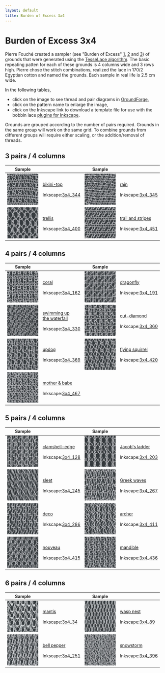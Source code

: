 ```yaml
---
layout: default
title: Burden of Excess 3x4
---
```


[GroundForge]: /GroundForge/stitches.html

Burden of Excess 3x4
====================

Pierre Fouch&#233; created a sampler (see "Burden of Excess" [1](http://www.pierrefouche.net/resources/burdenofexcess%20-%201.jpg), [2](http://www.pierrefouche.net/resources/burdenofexcess%20-%202.jpg) and [3](http://www.pierrefouche.net/resources/burdenofexcess%20-%203.jpg)) of grounds that were generated using the [TesseLace algorithm](https://web.archive.org/web/20220808044947/https://tesselace.com/research/bridges2012/). The basic repeating patten for each of these grounds is 4 columns wide and 3 rows high.  Pierre chose the stitch combinations, realized the lace in 170/2 Egyptian cotton and named the grounds.  Each sample in real life is 2.5 cm wide.  

In the following tables, 
* click on the image to see thread and pair diagrams in [GroundForge],
* click on the pattern name to enlarge the image,
* click on the Inkscape link to download a template file for use with the bobbin lace [plugins for Inkscape](https://web.archive.org/web/20220517075010/https://tesselace.com/tools/inkscape-extension).

Grounds are grouped according to the number of pairs required.  Grounds in the same group will work on the same grid.  To combine grounds from different groups will require either scaling, or the addition/removal of threads.
 
3 pairs / 4 columns
-------------------

| Sample |  | Sample |  |
:---:|:---|:---:|:---|
[![](fouche_3x4/thumbnail/3x4_344_PFI-bikini-top.jpg)][3x4_344]  |  [bikini-top](fouche_3x4/large/3x4_344_PFI-bikini-top.jpg)<br><br>Inkscape:<a href="fouche_3x4/thumbnail/3x4_344.txt" download="3x4_344.txt">3x4_344</a> | [![](fouche_3x4/thumbnail/3x4_345_PFI-rain.jpg)][3x4_345]  |  [rain](fouche_3x4/large/3x4_345_PFI-rain.jpg)<br><br>Inkscape:<a href="fouche_3x4/thumbnail/3x4_345.txt" download="3x4_345.txt">3x4_345</a> 
[![](fouche_3x4/thumbnail/3x4_400_PFI-trellis.jpg)][3x4_400]  |  [trellis](fouche_3x4/large/3x4_400_PFI-trellis.jpg)<br><br>Inkscape:<a href="fouche_3x4/thumbnail/3x4_400.txt" download="3x4_400.txt">3x4_400</a> | [![](fouche_3x4/thumbnail/3x4_451_PFI-trail_and_stripes.jpg)][3x4_451]  |  [trail and stripes](fouche_3x4/large/3x4_451_PFI-trail_and_stripes.jpg)<br><br>Inkscape:<a href="fouche_3x4/thumbnail/3x4_451.txt" download="3x4_451.txt">3x4_451</a>

 4 pairs / 4 columns
-------------------

| Sample |  | Sample |  |
:---:|:---|:---:|:---|
[![](fouche_3x4/thumbnail/3x4_162_PFI-coral.jpg)][3x4_162]  |  [coral](fouche_3x4/large/3x4_162_PFI-coral.jpg)<br><br>Inkscape:<a href="fouche_3x4/thumbnail/3x4_162.txt" download="3x4_162.txt">3x4_162</a> | [![](fouche_3x4/thumbnail/3x4_191_PFI-dragonfly.jpg)][3x4_191]  |  [dragonfly](fouche_3x4/large/3x4_191_PFI-dragonfly.jpg)<br><br>Inkscape:<a href="fouche_3x4/thumbnail/3x4_191.txt" download="3x4_191.txt">3x4_191</a>
[![](fouche_3x4/thumbnail/3x4_330_PFI-swimming-up-the-waterfall.jpg)][3x4_330]  |  [swimming up<br>the waterfall](fouche_3x4/large/3x4_330_PFI-swimming-up-the-waterfall.jpg)<br><br>Inkscape:<a href="fouche_3x4/thumbnail/3x4_330.txt" download="3x4_330.txt">3x4_330</a> | [![](fouche_3x4/thumbnail/3x4_360_PFI-cut-diamond.jpg)][3x4_360]  |  [cut-diamond](fouche_3x4/large/3x4_360_PFI-cut-diamond.jpg)<br><br>Inkscape:<a href="fouche_3x4/thumbnail/3x4_360.txt" download="3x4_360.txt">3x4_360</a>
[![](fouche_3x4/thumbnail/3x4_369_PFI-updog.jpg)][3x4_369]  |  [updog](fouche_3x4/large/3x4_369_PFI-updog.jpg)<br><br>Inkscape:<a href="fouche_3x4/thumbnail/3x4_369.txt" download="3x4_369.txt">3x4_369</a> | [![](fouche_3x4/thumbnail/3x4_420_PFI-flying-squirrel.jpg)][3x4_420]  |  [flying squirrel](fouche_3x4/large/3x4_420_PFI-flying-squirrel.jpg)<br><br>Inkscape:<a href="fouche_3x4/thumbnail/3x4_420.txt" download="3x4_420.txt">3x4_420</a>
[![](fouche_3x4/thumbnail/3x4_467_PFI-mother_and_babe.jpg)][3x4_467]  |  [mother &#38; babe](fouche_3x4/large/3x4_467_PFI-mother_and_babe.jpg)<br><br>Inkscape:<a href="fouche_3x4/thumbnail/3x4_467.txt" download="3x4_467.txt">3x4_467</a>

 5 pairs / 4 columns
-------------------

| Sample |  | Sample |  |
:---:|:---|:---:|:---|
[![](fouche_3x4/thumbnail/3x4_128_PFI-clamshell-edge.jpg)][3x4_128]  |  [clamshell-edge](fouche_3x4/large/3x4_128_PFI-clamshell-edge.jpg)<br><br>Inkscape:<a href="fouche_3x4/thumbnail/3x4_128.txt" download="3x4_128.txt">3x4_128</a> | [![](fouche_3x4/thumbnail/3x4_203_PFI-Jacob_s-ladder.jpg)][3x4_203]  |  [Jacob's ladder](fouche_3x4/large/3x4_203_PFI-Jacob_s-ladder.jpg)<br><br>Inkscape:<a href="fouche_3x4/thumbnail/3x4_203.txt" download="3x4_203.txt">3x4_203</a>
[![](fouche_3x4/thumbnail/3x4_245_PFI-sleet.jpg)][3x4_245]  |  [sleet](fouche_3x4/large/3x4_245_PFI-sleet.jpg)<br><br>Inkscape:<a href="fouche_3x4/thumbnail/3x4_245.txt" download="3x4_245.txt">3x4_245</a> | [![](fouche_3x4/thumbnail/3x4_267_PFI-greek-waves.jpg)][3x4_267]  |  [Greek waves](fouche_3x4/large/3x4_267_PFI-greek-waves.jpg)<br><br>Inkscape:<a href="fouche_3x4/thumbnail/3x4_267.txt" download="3x4_267.txt">3x4_267</a>
[![](fouche_3x4/thumbnail/3x4_286_PFI-deco.jpg)][3x4_286]  |  [deco](fouche_3x4/large/3x4_286_PFI-deco.jpg)<br><br>Inkscape:<a href="fouche_3x4/thumbnail/3x4_286.txt" download="3x4_286.txt">3x4_286</a> | [![](fouche_3x4/thumbnail/3x4_411_PFI-archer.jpg)][3x4_411]  |  [archer](fouche_3x4/large/3x4_411_PFI-archer.jpg)<br><br>Inkscape:<a href="fouche_3x4/thumbnail/3x4_411.txt" download="3x4_411.txt">3x4_411</a>
[![](fouche_3x4/thumbnail/3x4_415_PFI-nouveau.jpg)][3x4_415]  |  [nouveau](fouche_3x4/large/3x4_415_PFI-nouveau.jpg)<br><br>Inkscape:<a href="fouche_3x4/thumbnail/3x4_415.txt" download="3x4_415.txt">3x4_415</a> | [![](fouche_3x4/thumbnail/3x4_436_PFI-mandible.jpg)][3x4_436]  |  [mandible](fouche_3x4/large/3x4_436_PFI-mandible.jpg)<br><br>Inkscape:<a href="fouche_3x4/thumbnail/3x4_436.txt" download="3x4_436.txt">3x4_436</a>

 6 pairs / 4 columns
-------------------

| Sample |  | Sample |  |
:---:|:---|:---:|:---|
[![](fouche_3x4/thumbnail/3x4_34_PFI-mantis.jpg)][3x4_34]  |  [mantis](fouche_3x4/large/3x4_34_PFI-mantis.jpg)<br><br>Inkscape:<a href="fouche_3x4/thumbnail/3x4_34.txt" download="3x4_34.txt">3x4_34</a>  | [![](fouche_3x4/thumbnail/3x4_89_PFI-wasp-nest.jpg)][3x4_89]  |  [wasp nest](fouche_3x4/large/3x4_89_PFI-wasp-nest.jpg)<br><br>Inkscape:<a href="fouche_3x4/thumbnail/3x4_89.txt" download="3x4_89.txt">3x4_89</a> 
[![](fouche_3x4/thumbnail/3x4_251_PFI-bell-pepper.jpg)][3x4_251]  |  [bell pepper](fouche_3x4/large/3x4_251_PFI-bell-pepper.jpg)<br><br>Inkscape:<a href="fouche_3x4/thumbnail/3x4_251.txt" download="3x4_251.txt">3x4_251</a> | [![](fouche_3x4/thumbnail/3x4_396_PFI-snowstorm.jpg)][3x4_396]  |  [snowstorm](fouche_3x4/large/3x4_396_PFI-snowstorm.jpg)<br><br>Inkscape:<a href="fouche_3x4/thumbnail/3x4_396.txt" download="3x4_396.txt">3x4_396</a>


[3x4_400]: /GroundForge/stitches.html?tesselace=3x4_400&patchWidth=15&patchHeight=15&c1=ctct&a1=ctct&d2=ctct&a2=ctct&d3=ctct&b3=ctct&tile=0z5-,8--5,v9-4&footsideStitch=ctctt&tileStitch=ctct&headsideStitch=ctctt&shiftColsSW=0&shiftRowsSW=3&shiftColsSE=4&shiftRowsSE=3

[3x4_467]: /GroundForge/stitches.html?tesselace=3x4_467&patchWidth=15&patchHeight=15&d1=ctct&c1=ctct&b1=ctct&a1=ctct&d2=ctct&c2=ctct&a2=ctct&d3=ctct&c3=ctct&b3=ctct&tile=6637,4v89,z501,&footsideStitch=ctctt&tileStitch=ctct&headsideStitch=ctctt&shiftColsSW=0&shiftRowsSW=3&shiftColsSE=4&shiftRowsSE=3

[3x4_451]: /GroundForge/stitches.html?tesselace=3x4_451&patchWidth=15&patchHeight=15&c1=ctct&b1=ctct&a1=ctct&d2=ctctctct&b2=ctctctct&d3=ctct&c3=ctct&a3=ctct&tile=866v,z4-0,0z01,,&footsideStitch=ctctt&tileStitch=ctct&headsideStitch=ctctt&shiftColsSW=0&shiftRowsSW=3&shiftColsSE=4&shiftRowsSE=3

[3x4_420]: /GroundForge/stitches.html?tesselace=3x4_420&patchWidth=15&patchHeight=15&c1=ctct&b1=ctct&a1=ctct&c2=ctct&b2=ctct&a2=ctct&d3=ctct&b3=ctct&tile=586-,468-,-4-5,&footsideStitch=ctctt&tileStitch=ctct&headsideStitch=ctctt&shiftColsSW=0&shiftRowsSW=3&shiftColsSE=4&shiftRowsSE=3

[3x4_162]: /GroundForge/stitches.html?tesselace=3x4_162&patchWidth=15&patchHeight=15&d1=ctct&c1=ctct&a1=ctct&c2=ctct&b2=ctct&a2=ctct&c3=ctctctct&b3=ctct&a3=ctctctct&tile=4v99,700z,437-&footsideStitch=ctctt&tileStitch=ctct&headsideStitch=ctctt&shiftColsSW=0&shiftRowsSW=3&shiftColsSE=4&shiftRowsSE=3

[3x4_369]: /GroundForge/stitches.html?tesselace=3x4_369&patchWidth=15&patchHeight=15&c1=ctct&a1=ctct&c2=ctct&b2=ctct&c3=ctct&b3=ctct&a3=ctctctct&tile=8x7v,x78-,401z&footsideStitch=ctctt&tileStitch=ctct&headsideStitch=ctctt&shiftColsSW=0&shiftRowsSW=3&shiftColsSE=4&shiftRowsSE=3

[3x4_344]: /GroundForge/stitches.html?tesselace=3x4_344&patchWidth=15&patchHeight=15&d1=ctctl&c1=ctctl&a1=ctctl&d2=cttctt&b2=cttctt&c3=ctct&b3=ctct&a3=ctct&tile=6v86,-5v8,210z&footsideStitch=ctctt&tileStitch=ctct&headsideStitch=ctctt&shiftColsSW=0&shiftRowsSW=3&shiftColsSE=4&shiftRowsSE=3

[3x4_345]: /GroundForge/stitches.html?tesselace=3x4_345&patchWidth=15&patchHeight=15&c1=rctc&b1=tctc&a1=llctc&c2=rrlctc&b2=rrlctc&a2=lctc&d3=rctc&b3=rctc&a3=rctc&tile=430z,688v,00z0&footsideStitch=ctctt&tileStitch=ctct&headsideStitch=ctctt&shiftColsSW=0&shiftRowsSW=3&shiftColsSE=4&shiftRowsSE=3

[3x4_360]: /GroundForge/stitches.html?tesselace=3x4_360&patchWidth=15&patchHeight=15&d1=ctct&b1=cttctt&a1=ctct&c2=tctct&b2=cttctt&a2=ctct&c3=ctct&b3=pctct&a3=ctct&tile=85v9,170z,148-&footsideStitch=ctctt&tileStitch=ctct&headsideStitch=ctctt&shiftColsSW=0&shiftRowsSW=3&shiftColsSE=4&shiftRowsSE=3

[3x4_191]: /GroundForge/stitches.html?tesselace=3x4_191&patchWidth=15&patchHeight=15&d1=ctcr&c1=ctc&b1=ctct&a1=ctctl&c2=ctctr&b2=ctctr&d3=ctc&a3=ctct&tile=8868,x14-,4x-2&footsideStitch=ctctt&tileStitch=ctct&headsideStitch=ctctt&shiftColsSW=0&shiftRowsSW=3&shiftColsSE=4&shiftRowsSE=3

[3x4_128]: /GroundForge/stitches.html?tesselace=3x4_128&patchWidth=15&patchHeight=16&d1=ct&c1=ctct&b1=ctctctct&a1=ctct&d2=ct&c2=ctct&b2=ct&a2=ctctl&d3=ct&b3=ct&tile=1158,8864,x4-7&footsideStitch=ctctt&tileStitch=ctct&headsideStitch=ctctt&shiftColsSW=0&shiftRowsSW=3&shiftColsSE=4&shiftRowsSE=3

[3x4_411]: /GroundForge/stitches.html?tesselace=3x4_411&patchWidth=15&patchHeight=16&d1=ctctctctr&c1=ctctl&b1=ctctctctl&d2=cttctt&b2=ct&a2=ct&d3=ctctctct&c3=ctct&b3=ct&a3=ct&tile=-464,56-7,4868&footsideStitch=ctctt&tileStitch=ctct&headsideStitch=ctctt&shiftColsSW=0&shiftRowsSW=3&shiftColsSE=4&shiftRowsSE=3

[3x4_330]: /GroundForge/stitches.html?tesselace=3x4_330&patchWidth=20&patchHeight=21&d1=ct&b1=ct&a1=ct&d2=ct&c2=ct&b2=ct&a2=ct&d3=ct&c3=ct&b3=ct&a3=ct&tile=46v6,2731,3217&footsideStitch=ctctt&tileStitch=ctct&headsideStitch=ctctt&shiftColsSW=0&shiftRowsSW=3&shiftColsSE=4&shiftRowsSE=3

[3x4_286]: /GroundForge/stitches.html?tesselace=2x4_91&patchWidth=16&patchHeight=21&d1=ctct&c1=ctct&b1=ctct&a1=ctct&d2=ctct&c2=ctct&b2=ctct&a2=ctct&d3=ctct&b3=ctct&tile=4868,8468,x4-4&footsideStitch=ctctt&tileStitch=ctct&headsideStitch=ctctt&shiftColsSW=0&shiftRowsSW=3&shiftColsSE=4&shiftRowsSE=3

[3x4_436]: /GroundForge/stitches.html?tesselace=3x4_436&patchWidth=16&patchHeight=21&d1=ctct&c1=ct&b1=ct&a1=ctctctct&d2=ctct&c2=ct&b2=ct&a2=ctct&d3=ctctctct&c3=ct&b3=ct&a3=ctct&tile=7999,4668,0004&footsideStitch=ctctt&tileStitch=ct&headsideStitch=ctctt&shiftColsSW=0&shiftRowsSW=3&shiftColsSE=4&shiftRowsSE=3

[3x4_415]: /GroundForge/stitches.html?tesselace=3x4_415&patchWidth=16&patchHeight=21&d1=cttctt&c1=ct&b1=ct&a1=cttctt&d2=cttctt&c2=ct&b2=cttctt&c3=ct&b3=ct&a3=ct&tile=1279,v954,044-&footsideStitch=ctctt&tileStitch=ct&headsideStitch=ctctt&shiftColsSW=0&shiftRowsSW=3&shiftColsSE=4&shiftRowsSE=3

[3x4_245]: /GroundForge/stitches.html?tesselace=3x4_245&patchWidth=16&patchHeight=21&d1=ct&b1=ct&a1=ctct&c2=ct&b2=ct&a2=ct&d3=ct&c3=ctct&b3=ct&a3=ct&tile=46-4,486x,8488&footsideStitch=ctctt&tileStitch=ct&headsideStitch=ctctt&shiftColsSW=0&shiftRowsSW=3&shiftColsSE=4&shiftRowsSE=3

[3x4_203]: /GroundForge/stitches.html?tesselace=3x4_203&patchWidth=16&patchHeight=21&d1=ct&c1=cttctt&b1=ct&a1=ctct&d2=ct&c2=cttctt&b2=ct&a2=ctct&d3=ct&c3=cttctt&b3=ct&a3=ctct&tile=4637,4637,7432&footsideStitch=ctctt&tileStitch=ct&headsideStitch=ctctt&shiftColsSW=0&shiftRowsSW=3&shiftColsSE=4&shiftRowsSE=3

[3x4_396]: /GroundForge/stitches.html?tesselace=3x4_396&patchWidth=16&patchHeight=21&d1=ctct&c1=ctct&b1=ctct&a1=ctct&d2=ctct&c2=ctct&b2=ctct&a2=ctct&d3=ctct&c3=ctct&b3=ctct&a3=ctct&tile=4648,0144,7997&footsideStitch=ctctt&tileStitch=ctct&headsideStitch=ctctt&shiftColsSW=0&shiftRowsSW=3&shiftColsSE=4&shiftRowsSE=3

[3x4_267]: /GroundForge/stitches.html?tesselace=3x4_267&patchWidth=16&patchHeight=21&d1=ctctctcr&c1=ctc&b1=ctc&a1=ctc&d2=ctc&c2=ctc&b2=ctctctc&a2=ctctctct&d3=ct&c3=ct&b3=ct&tile=0117,8466,v974&footsideStitch=ctctt&tileStitch=ctct&headsideStitch=ctctt&shiftColsSW=0&shiftRowsSW=3&shiftColsSE=4&shiftRowsSE=3

[3x4_251]: /GroundForge/stitches.html?tesselace=3x4_251&patchWidth=20&patchHeight=20&d1=ctcrctc&c1=ctclctc&b1=ctcrctc&a1=ctc&d2=ctt&c2=ctcrctc&b2=ctc&a2=ctclctcll&d3=ctc&c3=ctc&b3=ctclctc&a3=ctt&tile=4604,4887,7488&footsideStitch=ctctt&tileStitch=ctct&headsideStitch=ctctt&shiftColsSW=0&shiftRowsSW=3&shiftColsSE=4&shiftRowsSE=3

[3x4_89]: /GroundForge/stitches.html?tesselace=3x4_89&patchWidth=16&patchHeight=17&d1=ctc&c1=ctc&b1=ct&a1=ctcrctcr&d2=ctc&c2=ctcrctcl&b2=ct&a2=ct&d3=ctc&c3=ctc&b3=ctctct&a3=ct&tile=8748,1174,1748&footsideStitch=ctctt&tileStitch=ct&headsideStitch=ctctt&shiftColsSW=0&shiftRowsSW=3&shiftColsSE=4&shiftRowsSE=3

[3x4_34]: /GroundForge/stitches.html?tesselace=3x4_34&patchWidth=20&patchHeight=20&d1=ctc&c1=ctc&b1=ctc&a1=ctc&d2=ctcll&c2=ctcrr&b2=ctctt&a2=ctctt&d3=ctc&c3=ctc&b3=ctc&a3=crrcllcrrcllcrrcllctt&tile=4664,9277,4466&footsideStitch=ctctt&tileStitch=ctct&headsideStitch=ctctt&shiftColsSW=0&shiftRowsSW=3&shiftColsSE=4&shiftRowsSE=3
